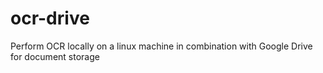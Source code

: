 ocr-drive
=========

Perform OCR locally on a linux machine in combination with Google Drive for document storage

